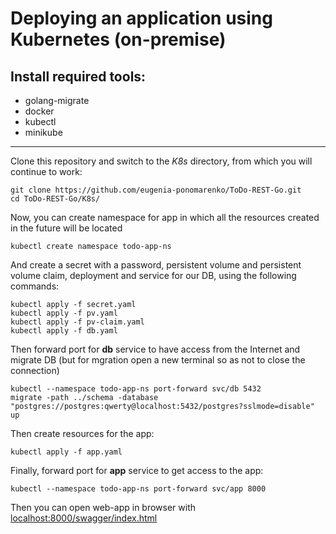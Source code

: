 # Deploying an application using Kubernetes (on-premise)

## Install required tools:
- golang-migrate  
- docker
- kubectl
- minikube

---

Clone this repository and switch to the *K8s* directory, from which you will continue to work:

```
git clone https://github.com/eugenia-ponomarenko/ToDo-REST-Go.git
cd ToDo-REST-Go/K8s/
```

Now, you can create namespace for app in which all the resources created in the future will be located

```
kubectl create namespace todo-app-ns
```

And create a secret with a password, persistent volume and persistent volume claim, deployment and service for our DB, using the following commands:

```
kubectl apply -f secret.yaml    
kubectl apply -f pv.yaml    
kubectl apply -f pv-claim.yaml    
kubectl apply -f db.yaml    
```

Then forward port for **db** service to have access from the Internet and migrate DB (but for mgration open a new terminal so as not to close the connection)

```
kubectl --namespace todo-app-ns port-forward svc/db 5432
migrate -path ../schema -database "postgres://postgres:qwerty@localhost:5432/postgres?sslmode=disable" up 
```

Then create resources for the app:

```
kubectl apply -f app.yaml  
```

Finally, forward port for **app** service to get access to the app:

```
kubectl --namespace todo-app-ns port-forward svc/app 8000
```

Then you can open web-app in browser with [localhost:8000/swagger/index.html](http://localhost:8000/swagger/index.html)